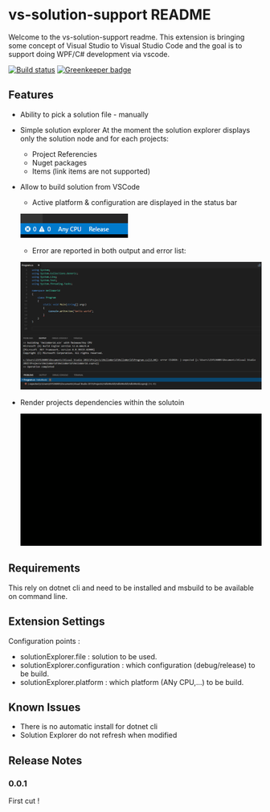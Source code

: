 # vs-solution-support README

Welcome to the vs-solution-support readme.
This extension is bringing some concept of Visual Studio to Visual Studio Code and the goal is to support doing WPF/C# development via vscode.

[![Build status](https://travis-ci.org/fforjan/vs-solution-support.svg)](https://travis-ci.org/fforjan/vs-solution-support)
[![Greenkeeper badge](https://badges.greenkeeper.io/fforjan/vs-solution-support.svg)](https://greenkeeper.io/)

## Features
- Ability to pick a solution file - manually 
- Simple solution explorer
    At the moment the solution explorer displays only the solution node and for each projects:
    * Project Referencies
    * Nuget packages
    * Items (link items are not supported)
- Allow to build solution from VSCode
    * Active  platform & configuration are displayed in the status bar

    ![Status bar](Media/statusbar.png)

    * Error are reported in both output and error list:

    ![Problem and output after build](Media/problemsAndOutputAfterBuild.png)
- Render projects dependencies within the solutoin

    ![Dependencies demo](Media/dependencies.gif)


## Requirements

This rely on dotnet cli and need to be installed and msbuild to be available on command line.

## Extension Settings

Configuration points :

 - solutionExplorer.file : solution to be used.
 - solutionExplorer.configuration : which configuration (debug/release) to be build.
 - solutionExplorer.platform : which platform (ANy CPU,...) to be build.

## Known Issues

- There is no automatic install for dotnet cli
- Solution Explorer do not refresh when modified

## Release Notes

### 0.0.1

First cut !

